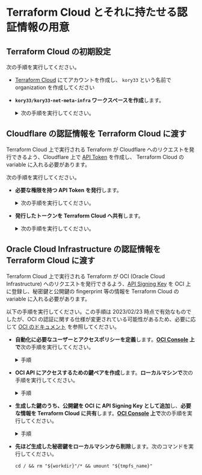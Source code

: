 # Terraform Cloud とそれに持たせる認証情報の用意

## Terraform Cloud の初期設定

次の手順を実行してください。

- [Terraform Cloud](https://app.terraform.io/) にてアカウントを作成し、 `kory33` という名前で organization を作成してください
- **`kory33/kory33-net-meta-infra` ワークスペースを作成**します。
  <details>
    <summary>次の手順を実行してください。</summary>

  - **Create a new Workspace** を選択
  - **Version control workflow** を選択
  - **Connect to GitHub** を選択
  - **`kory33/kory33.net-meta-infra`** を追加し、選択
  - Workspace 設定の画面で
    - **Workspace Name** に `kory33-net-meta-infra` を入力
    - **Terraform Working Directory** に `terraform` を入力
    - **Apply Method** に **Manual apply** を指定
  - **Create workspace** を選択
  </details>

## Cloudflare の認証情報を Terraform Cloud に渡す

Terraform Cloud 上で実行される Terraform が Cloudflare へのリクエストを発行できるよう、Cloudflare 上で [API Token](https://developers.cloudflare.com/fundamentals/api/get-started/create-token/) を作成し、 Terraform Cloud の variable に入れる必要があります。

次の手順を実行してください。

- **必要な権限を持つ API Token を発行**します。
  <details>
    <summary>次の手順を実行してください。</summary>

  - [**Cloudflare** > **My Profile** > **API Token**](https://dash.cloudflare.com/profile/api-tokens) へ移動してください
  - **Create Token** を選択してください
  - **Create Custom Token > Get started** を選択してください。トークン設定画面が出るため、次の手順を実行してください。

    - **Token name** に `Automation token for Terraform to manage kory33.net resources` と入力してください
    - 次の権限を付与してください：

      | スコープ | 権限名                     | 権限 |
      | -------- | -------------------------- | ---- |
      | Account  | Account: Apps and Policies | Edit |
      | Account  | Cloudflare Tunnel          | Edit |
      | Account  | Workers KV Storage         | Edit |
      | Account  | Workers Scripts            | Edit |
      | Zone     | Access: Apps and Policies  | Edit |
      | Zone     | DNS                        | Edit |
      | Zone     | SSL and Certificates       | Edit |
      | Zone     | Workers Routes             | Edit |
      | Zone     | Zone                       | Edit |

    - **Account Resources** > **Include** > 自分の Cloudflare アカウント を追加してください
    - **Zone Resources** > **Include** > **Specific zone** > **kory33.net** を追加してください

  - トークンの設定をプレビューする画面が表示されます。次の画像と設定が一致していることを確認してください。
    ![Cloudflare custom api token settings](./screenshots/cloudflare-custom-api-token-settings.png)

  - **Create Token** してください。
  - トークンの生成を通知する画面が表示されます。この画面を閉じずに、次の手順に進んでください。
  </details>

- **発行したトークンを Terraform Cloud へ共有**します。
  <details>
    <summary>次の手順を実行してください。</summary>

  - [**Terraform Cloud** > `kory33/kory33-net-meta-infra` workspace > **Variables**](https://app.terraform.io/app/kory33/workspaces/kory33-net-meta-infra/variables) > **Workspace variables** > **Add variable** へ移動してください
  - **Terraform variable** を選択してください
  - **Key** に `cloudflare_api_token` という文字列を、 **Value** に先ほど作成した Cloudflare の API トークンを入力してください。
  - **Sensitive** にチェックを入れ、 **Add variable** してください
  </details>

## Oracle Cloud Infrastructure の認証情報を Terraform Cloud に渡す

Terraform Cloud 上で実行される Terraform が OCI (Oracle Cloud Infrastructure) へのリクエストを発行できるよう、[API Signing Key](https://docs.oracle.com/en-us/iaas/Content/API/SDKDocs/terraformproviderconfiguration.htm#APIKeyAuth) を OCI 上に登録し、秘密鍵と公開鍵の fingerprint 等の情報を Terraform Cloud の variable に入れる必要があります。

以下の手順を実行してください。この手順は 2023/02/23 時点で有効なものでしたが、OCI の認証に関する仕様が変更されている可能性があるため、必要に応じて [OCI のドキュメント](https://docs.oracle.com/en-us/iaas/Content/API/SDKDocs/terraformproviderconfiguration.htm#APIKeyAuth) を参照してください。

- **自動化に必要なユーザーとアクセスポリシーを定義**します。**[OCI Console](https://cloud.oracle.com/) 上で**次の手順を実行してください。
  <details>
    <summary>手順</summary>

  - **[Compartment](https://docs.oracle.com/en-us/iaas/Content/GSG/Concepts/settinguptenancy.htm) を作成**します。
      <details>
        <summary>次の手順を実行してください。</summary>

    - [Console 上の Compartment 管理画面](https://cloud.oracle.com/identity/compartments) に移動してください
    - **Create Compartment** を選択してください
    - **Name** に `kory33-net-infra` を、 **Description** に `Infrastructure required to run kory33.net services` を入力してください
    - 必要に応じて **Parent Compartment** を選択してください。デフォルト (root compartment) でも構いません。
    - **Create Compartment** してください
    </details>

  - **IAM ユーザーを作成**します。
      <details>
        <summary>次の手順を実行してください。</summary>

    - [Console 上の User 管理画面](https://cloud.oracle.com/identity/users) に移動してください
    - **Create User** を選択してください
    - **IAM User** を選択してください
    - **Name** に `kory33-net-infra-automation` を、**Description** に `The automation account responsible for kory33.net infrastructure at OCI` を入力してください
    - **Create** してください
    </details>

  - **User Group を作成**します。
      <details>
        <summary>次の手順を実行してください。</summary>

    - [Console 上の Group 管理画面](https://cloud.oracle.com/identity/groups) に移動してください
    - **Create Group** を選択してください
    - **Name** に `kory33-net-infra-automations` を、Description に `Machine accounts managing kory33.net inrastructures` を入力してください
    - **Create** してください
    - **Add User to Group** から、 `kory33-net-infra-automation` を Group に追加してください
    </details>

  - **Policy を作成**します。
      <details>
        <summary>次の手順を実行してください。</summary>

    - [Console 上の Policy 管理画面](https://cloud.oracle.com/identity/policies) に移動してください
    - **Create Policy** を選択してください
    - **Name** に `kory33-net-infra-automations` を、**Description** に `Allow automations to manage certain resources in the designated compartment` を入力してください
    - **Compartment** は (root) コンパートメントを選択してください
    - **Policy Builder** の **Show manual editor を有効化**し、以下のポリシー定義を貼り付けてください。

      ```
      ALLOW GROUP kory33-net-infra-automations TO MANAGE instances IN COMPARTMENT kory33-net-infra
      ALLOW GROUP kory33-net-infra-automations TO INSPECT instance-images IN COMPARTMENT kory33-net-infra
      ALLOW GROUP kory33-net-infra-automations TO MANAGE virtual-network-family IN COMPARTMENT kory33-net-infra
      ALLOW GROUP kory33-net-infra-automations TO MANAGE volume-family IN COMPARTMENT kory33-net-infra
      ALLOW GROUP kory33-net-infra-automations TO MANAGE vaults IN COMPARTMENT kory33-net-infra
      ```

    - **Create** してください
    </details>

- **OCI API にアクセスするための鍵ペアを作成**します。**ローカルマシンで**次の手順を実行してください。
  <details>
    <summary>手順</summary>

  - Linux ターミナルを開いてください。Windows であれば、WSL 内で作業してください。
  - `/root/tmp/oci_api_key` + `/root/tmp/oci_api_key.pub` に鍵ペアを生成します。`root` で、次のコマンドをターミナルから実行してください。

    ```
    workdir="/root/tmp"
    tmpfs_name="oci_key_generation_tmpfs"

    # 1. make a work directory, or check if it already exists
    # 2. mount a tmpfs at the work directory
    # 3. generate 4096-bit RSA key in the work directory

    (mkdir "${workdir}" || [ -z "$(ls -A "${workdir}")" ]) && \
    mount -t tmpfs -o mode=1700 "${tmpfs_name}" "${workdir}" && \
    openssl genrsa -out "${workdir}/oci_api_key.pem" 4096 && \
    openssl rsa -pubout -in "${workdir}/oci_api_key.pem" -out "${workdir}/oci_api_key_public.pem"
    ```

    `workdir` はファイルが無いディレクトリを指し、`tmpfs_name` は存在しないデバイス名を指している必要があります。必要に応じて任意のパス/デバイス名に差し替えてください。

  - **ターミナルを閉じずに**次の手順に進んでください。
  </details>

- **生成した鍵のうち、公開鍵を OCI に API Signing Key として追加**し、**必要な情報を Terraform Cloud に共有**します。**[OCI Console](https://cloud.oracle.com/) 上で**次の手順を実行してください。
  <details>
    <summary>手順</summary>

  - [User 管理画面](https://cloud.oracle.com/identity/users) に移動してください
  - **Resources** > **API Keys** に移動してください
  - **Add API Key** を選択し、**Paste Public Key** を選択してください
  - **ローカルマシン上のターミナルで** `cat "${workdir}/oci_api_key_public.pem"` を実行し、出力結果を Add API Key の画面に貼り付けてください。
  - **Add** してください。次の画像のような Config File Preview が開きます (開かなかった場合、関連する情報を手動で探索してください)。

    ![OCI config file preview](./screenshots/oci-config-file-preview.png)

  - [**Terraform Cloud** > `kory33/kory33-net-meta-infra` workspace > **Variables**](https://app.terraform.io/app/kory33/workspaces/kory33-net-meta-infra/variables) > **Workspace variables** へ移動してください。
  - 次の Key / Value の組を、**Add variable** から **Sensitive な Terraform Variable** として追加してください。

    | **Key**                           | **Value**                                                                                      |
    | --------------------------------- | ---------------------------------------------------------------------------------------------- |
    | `oci_user_ocid`                   | Config File Preview の `user=` 以降                                                            |
    | `oci_user_public_key_fingerprint` | Config File Preview の `fingerprint=` 以降                                                     |
    | `oci_tenancy_ocid`                | Config File Preview の `tenancy=` 以降                                                         |
    | `oci_region`                      | Config File Preview の `region=` 以降                                                          |
    | `oci_user_private_key`            | ローカルマシン上のターミナルで<br> `cat "${workdir}/oci_api_key.pem"` <br>して得られる出力結果 |

  </details>

- **先ほど生成した秘密鍵をローカルマシンから削除**します。次のコマンドを実行してください。

  ```
  cd / && rm "${workdir}"/* && umount "${tmpfs_name}"
  ```
